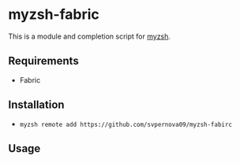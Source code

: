 # myzsh-fabric

This is a module and completion script for [myzsh](https://github.com/myzsh/myzsh).

## Requirements

* Fabric

## Installation

* `myzsh remote add https://github.com/svpernova09/myzsh-fabirc`

## Usage

